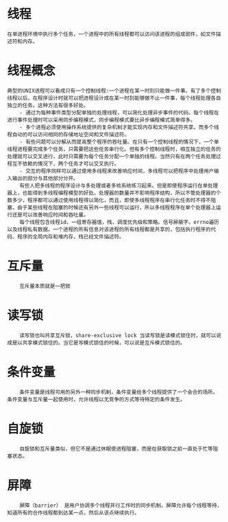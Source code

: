 # 线程
    在单进程环境中执行多个任务，一个进程中的所有线程都可以访问该进程的组成部件，如文件描述符和内存。
# 线程概念
    典型的UNIX进程可以看成只有一个控制线程:一个进程在某一时刻只能做一件事。有了多个控制线程以后，在程序设计时就可以把进程设计成在某一时刻能够做不止一件事，每个线程处理各自独立的任务。这种方法有很多好处。
        - 通过为每种事件类型分配单独的处理线程，可以简化处理异步事件的代码。每个线程在进行事件处理时可以采用同步编程模式，同步编程模式要比异步编程模式简单得多。
        - 多个进程必须使用操作系统提供的复杂机制才能实现内存和文件描述符共享。而多个线程自动的可以访问相同的存储地址空间和文件描述符。
        - 有些问题可以分解从而提高整个程序的吞吐量。在只有一个控制线程的情况下，一个单线程进程要完成多个任务，只需要把这些任务串行化。但有多个控制线程时，相互独立的任务的处理就可以交叉进行，此时只需要为每个任务分配一个单独的线程。当然只有在两个任务处理过程互不依赖的情况下，两个任务才可以交叉执行。
        - 交互的程序同样可以通过使用多线程来改善响应时间，多线程可以把程序中处理用户输入输出的部分与其他部分分开。
        有些人把多线程的程序设计与多处理或者多核系统练习起来。但是即使程序运行在单处理器上，也能得到多线程编程模型的好处。处理器的数量并不影响程序结构，所以不管处理器的个数多少，程序都可以通过使用线程得以简化，而且，即使多线程程序在串行化任务时不得不阻塞，由于某些线程在阻塞的时候还有另外一些线程可以运行，所以多线程程序在单个处理器上运行还是可以改善响应时间和吞吐量。
        每个线程包含线程id，一组寄存器值，栈，调度优先级和策略。信号屏蔽字。errno遍历以及线程私有数据。一个进程的所有信息对该进程的所有线程都是共享的，包括执行程序的代码、程序的全局内存和堆内存，栈已经文件描述符。
        
# 互斥量
        互斥量本质就是一把锁
# 读写锁
        读写锁也叫共享互斥锁，share-exclusive lock 当读写锁是读模式锁住时，就可以说成是以共享模式锁住的。当它是写模式锁住的时候，可以说是互斥模式锁住的。
# 条件变量
        条件变量是线程可用的另外一种同步机制，条件变量给多个线程提供了一个会合的场所。条件变量与互斥量一起使用时，允许线程以无竞争的方式等待特定的条件发生。
# 自旋锁
        自旋锁和互斥量类似，但它不是通过休眠使进程阻塞，而是在获取锁之前一直处于忙等阻塞状态。
# 屏障
        屏障（barrier） 是用户协调多个线程并行工作时的同步机制。屏障允许每个线程等待，知道所有的合作线程都到达某一点，然后从该点继续执行。